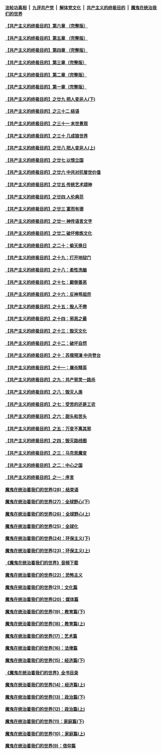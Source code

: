

####  [法轮功真相](../../../../basic/blob/master/README.md?t=04010201) &nbsp;|&nbsp; [九评共产党](../../../../9ping.md/blob/master/README.md?t=04010201) &nbsp;|&nbsp; [解体党文化](../../../../jtdwh.md/blob/master/README.md?t=04010201)  &nbsp;|&nbsp; [共产主义的终极目的](../../../../gczydzjmd.md/blob/master/README.md?t=04010201) &nbsp;|&nbsp; [魔鬼在统治我们的世界](../../../../mgztzwmdsj.md/blob/master/README.md?t=04010201) 

#### [【共产主义的终极目的】第六章 （完整版）](../pages/nsc422/n11428913.md?t=04010201) 

#### [【共产主义的终极目的】第五章 （完整版）](../pages/nsc422/n11428912.md?t=04010201) 

#### [【共产主义的终极目的】第四章 （完整版）](../pages/nsc422/n11428907.md?t=04010201) 

#### [【共产主义的终极目的】第三章（完整版）](../pages/nsc422/n11428848.md?t=04010201) 

#### [【共产主义的终极目的】第二章（完整版）](../pages/nsc422/n11428831.md?t=04010201) 

#### [【共产主义的终极目的】第一章（完整版）](../pages/nsc422/n11417651.md?t=04010201) 

#### [【共产主义的终极目的】之廿九 把人变非人(下)](../pages/nsc422/n11344140.md?t=04010201) 

#### [【共产主义的终极目的】之三十二 结语](../pages/nsc422/n11360535.md?t=04010201) 

#### [【共产主义的终极目的】之三十一 末世景观](../pages/nsc422/n11351129.md?t=04010201) 

#### [【共产主义的终极目的】之三十 几成狼世界](../pages/nsc422/n11348280.md?t=04010201) 

#### [【共产主义的终极目的】之廿八 把人变非人(上)](../pages/nsc422/n11340492.md?t=04010201) 

#### [【共产主义的终极目的】之廿七 以恨立国](../pages/nsc422/n11336944.md?t=04010201) 

#### [【共产主义的终极目的】之廿六 中共对抗普世价值](../pages/nsc422/n11324785.md?t=04010201) 

#### [【共产主义的终极目的】之廿五 传统艺术颂神](../pages/nsc422/n11296396.md?t=04010201) 

#### [【共产主义的终极目的】之廿四 人伦典范](../pages/nsc422/n11296397.md?t=04010201) 

#### [【共产主义的终极目的】之廿三 富而有德](../pages/nsc422/n11283598.md?t=04010201) 

#### [【共产主义的终极目的】之廿一 神传语言文字](../pages/nsc422/n11263265.md?t=04010201) 

#### [【共产主义的终极目的】之廿二 破坏修炼文化](../pages/nsc422/n11245728.md?t=04010201) 

#### [【共产主义的终极目的】之二十：偷天换日](../pages/nsc422/n11238846.md?t=04010201) 

#### [【共产主义的终极目的】之十九：打开地狱门](../pages/nsc422/n11206376.md?t=04010201) 

#### [【共产主义的终极目的】之十八：柔性洗脑](../pages/nsc422/n11199994.md?t=04010201) 

#### [【共产主义的终极目的】之十七：颠倒善恶](../pages/nsc422/n11179782.md?t=04010201) 

#### [【共产主义的终极目的】之十六：反神骂祖宗](../pages/nsc422/n11166798.md?t=04010201) 

#### [【共产主义的终极目的】之十五：毁人不倦](../pages/nsc422/n11166792.md?t=04010201) 

#### [【共产主义的终极目的】之十四：邪恶之最](../pages/nsc422/n11150249.md?t=04010201) 

#### [【共产主义的终极目的】之十三：毁灭文化](../pages/nsc422/n11135227.md?t=04010201) 

#### [【共产主义的终极目的】之十二：破坏自然](../pages/nsc422/n11135214.md?t=04010201) 

#### [【共产主义的终极目的】之十：苏俄预演 中共登台](../pages/nsc422/n11118424.md?t=04010201) 

#### [【共产主义的终极目的】之十一：屠杀精英](../pages/nsc422/n11118442.md?t=04010201) 

#### [【共产主义的终极目的】之九：共产邪灵一路杀](../pages/nsc422/n11114139.md?t=04010201) 

#### [【共产主义的终极目的】之八：毁灭人类](../pages/nsc422/n11108503.md?t=04010201) 

#### [【共产主义的终极目的】之七：受苦的还是工农](../pages/nsc422/n11101809.md?t=04010201) 

#### [【共产主义的终极目的】之六：甜头和苦头](../pages/nsc422/n11096971.md?t=04010201) 

#### [【共产主义的终极目的】之五：万变不离其邪](../pages/nsc422/n11091285.md?t=04010201) 

#### [【共产主义的终极目的】之四：毁灭路线图](../pages/nsc422/n11086284.md?t=04010201) 

#### [【共产主义的终极目的】之三：马克思魔变](../pages/nsc422/n11061941.md?t=04010201) 

#### [【共产主义的终极目的】之二：中心之国](../pages/nsc422/n11047728.md?t=04010201) 

#### [【共产主义的终极目的】之一：序言](../pages/nsc422/n11086077.md?t=04010201) 

#### [魔鬼在统治着我们的世界(28)：结束语](../pages/nsc422/n10936246.md?t=04010201) 

#### [魔鬼在统治着我们的世界(27)：全球野心(下)](../pages/nsc422/n10928319.md?t=04010201) 

#### [魔鬼在统治着我们的世界(26)：全球野心(上)](../pages/nsc422/n10900318.md?t=04010201) 

#### [魔鬼在统治着我们的世界(25)：全球化](../pages/nsc422/n10788205.md?t=04010201) 

#### [魔鬼在统治着我们的世界(24)：环保主义(下)](../pages/nsc422/n10695307.md?t=04010201) 

#### [魔鬼在统治着我们的世界(23)：环保主义(上)](../pages/nsc422/n10688613.md?t=04010201) 

#### [《魔鬼在统治着我们的世界》音频下载](../pages/nsc422/n10635553.md?t=04010201) 

#### [魔鬼在统治着我们的世界(22)：恐怖主义](../pages/nsc422/n10614727.md?t=04010201) 

#### [魔鬼在统治着我们的世界(21)：文化篇](../pages/nsc422/n10597706.md?t=04010201) 

#### [魔鬼在统治着我们的世界(20)：媒体篇](../pages/nsc422/n10586579.md?t=04010201) 

#### [魔鬼在统治着我们的世界(19)：教育篇(下)](../pages/nsc422/n10564808.md?t=04010201) 

#### [魔鬼在统治着我们的世界(18)：教育篇(上)](../pages/nsc422/n10526970.md?t=04010201) 

#### [魔鬼在统治着我们的世界(17)：艺术篇](../pages/nsc422/n10499093.md?t=04010201) 

#### [魔鬼在统治着我们的世界(16)：法律篇](../pages/nsc422/n10485969.md?t=04010201) 

#### [魔鬼在统治着我们的世界(15)：经济篇(下)](../pages/nsc422/n10469975.md?t=04010201) 

#### [《魔鬼在统治着我们的世界》全书目录](../pages/nsc422/n10464261.md?t=04010201) 

#### [魔鬼在统治着我们的世界(14)：经济篇(上)](../pages/nsc422/n10457370.md?t=04010201) 

#### [魔鬼在统治着我们的世界(13)：政治篇(下)](../pages/nsc422/n10448270.md?t=04010201) 

#### [魔鬼在统治着我们的世界(12)：政治篇(上)](../pages/nsc422/n10444576.md?t=04010201) 

#### [魔鬼在统治着我们的世界(11)：家庭篇(下)](../pages/nsc422/n10440961.md?t=04010201) 

#### [魔鬼在统治着我们的世界(10)：家庭篇(上)](../pages/nsc422/n10435448.md?t=04010201) 

#### [魔鬼在统治着我们的世界(9)：信仰篇](../pages/nsc422/n10432159.md?t=04010201) 

